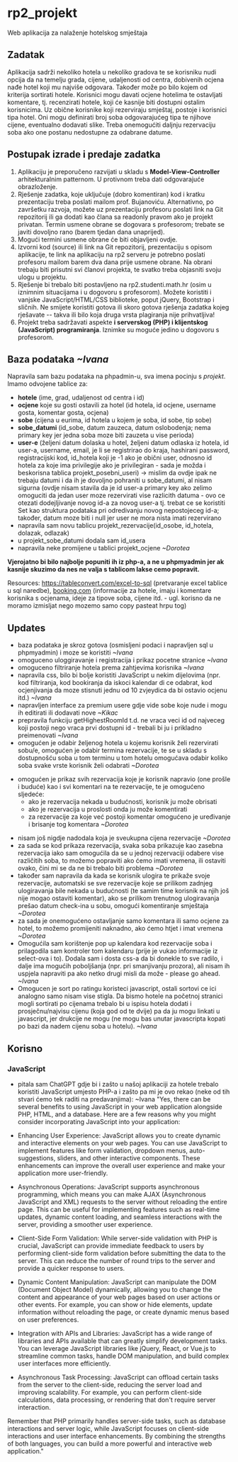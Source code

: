 # rp2_projekt
Web aplikacija za nalaženje hotelskog smještaja

## Zadatak
Aplikacija sadrži nekoliko hotela u nekoliko gradova te se korisniku nudi opcija da na temelju grada, cijene, udaljenosti od centra, dobivenih ocjena nađe hotel koji mu najviše odgovara. Također može po bilo kojem od kriterija sortirati hotele. Korisnici mogu davati ocjene hotelima te ostavljati komentare, tj. recenzirati hotele, koji će kasnije biti dostupni ostalim korisnicima. Uz obične korisnike koji rezerviraju smještaj, postoje i korisnici tipa hotel. Oni mogu definirati broj soba odgovarajućeg tipa te njihove cijene, eventualno dodavati slike. Treba onemogućiti daljnju rezervaciju soba ako one postanu nedostupne za odabrane datume. 

## Postupak izrade i predaje zadatka
1. Aplikaciju je preporučeno razvijati u skladu s __Model-View-Controller__ arhitekturalnim patternom. U protivnom treba dati odgovarajuće obrazloženje.
2. Rješenje zadatka, koje uključuje (dobro komentiran) kod i kratku prezentaciju treba poslati mailom prof. Bujanoviću. Alternativno, po završetku razvoja, možete uz prezentaciju profesoru poslati link na Git repozitorij ili ga dodati kao člana sa readonly pravom ako je projekt privatan. Termin usmene obrane se dogovara s profesorom; trebate se javiti dovoljno rano (barem tjedan dana unaprijed).
3. Mogući termini usmene obrane će biti objavljeni ovdje.
4. Izvorni kod (source) ili link na Git repozitorij, prezentaciju s opisom aplikacije, te link na aplikaciju na rp2 serveru je potrebno poslati profesoru mailom barem dva dana prije usmene obrane. Na obrani trebaju biti prisutni svi članovi projekta, te svatko treba objasniti svoju ulogu u projektu.
5. Rješenje bi trebalo biti postavljeno na rp2.studenti.math.hr (osim u iznimnim situacijama i u dogovoru s profesorom). Možete koristiti i vanjske JavaScript/HTML/CSS biblioteke, poput jQuery, Bootstrap i sličnih. Ne smijete koristiti gotova ili skoro gotova rješenja zadatka kojeg rješavate -- takva ili bilo koja druga vrsta plagiranja nije prihvatljiva!
6. Projekt treba sadržavati aspekte __i serverskog (PHP) i klijentskog (JavaScript) programiranja__. Iznimke su moguće jedino u dogovoru s profesorom.

## Baza podataka _~Ivana_
Napravila sam bazu podataka na phpadmin-u, sva imena pocinju s _projekt_.
Imamo odvojene tablice za:
  - __hotele__ (ime, grad, udaljenost od centra i id)
  - __ocjene__ koje su gosti ostavili za hotel (id hotela, id ocjene, username gosta, komentar gosta, ocjena)
  - __sobe__ (cijena u eurima, id hotela u kojem je soba, id sobe, tip sobe)
  - __sobe_datumi__ (id_sobe, datum zauzeca, datum oslobodenja; nema primary key jer jedna soba moze biti zauzeta u vise perioda)
 -  __user-e__ (željeni datum dolaska u hotel, željeni datum odlaska iz hotela, id user-a, username, email, je li se registrirao do kraja, hashirani password, registracijski kod, id_hotela koji je -1 ako je obični user, odnosno id hotela za koje ima privilegije ako je privilegiran - sada je možda i beskorisna tablica projekt_posebni_useri) -> mislim da ovdje ipak ne trebaju datumi i da ih je dovoljno pohraniti u sobe_datumi, al nisam sigurna (ovdje nisam stavila da je id user-a primary key ako zelimo omoguciti da jedan user moze rezervirati vise razlicith datuma - ovo ce otezati dodejljivanje novog id-a za novog user-a tj. trebat ce se koristiti Set kao struktura podataka pri odredivanju novog nepostojeceg id-a; također, datum moze biti i null jer user ne mora nista imati rezervirano
 -  napravila sam novu tablicu projekt_rezervacije(id_osobe, id_hotela, dolazak, odlazak)
 -  u projekt_sobe_datumi dodala sam id_usera
 -  napravila neke promijene u tablici projekt_ocjene _~Dorotea_

__Vjerojatno bi bilo najbolje popuniti ih iz php-a, a ne u phpmyadmin jer ak kasnije skuzimo da nes ne valja s tablicom lakse cemo popravit.__

Resources: https://tableconvert.com/excel-to-sql (pretvaranje excel tablice u sql naredbe), [booking.com](https://www.booking.com/) (informacije za hotele, imaju i komentare korisnika s ocjenama, ideje za tipove soba, cijene itd. - ugl. korisno da ne moramo izmisljat nego mozemo samo copy pasteat hrpu tog)

## Updates
- baza podataka je skroz gotova (osmisljeni podaci i napravljen sql u phpmyadmin) i moze se koristiti _~Ivana_
- omoguceno uloggiravanje i registracija i prikaz pocetne stranice _~Ivana_
- omoguceno filtriranje hotela prema zahtjevima korisnika _~Ivana_
- napravila css, bilo bi bolje koristiti JavaScript u nekim dijelovima (npr. kod filtriranja, kod bookiranja da iskoci kalendar di ce odabrat, kod ocjenjivanja da moze stisnuti jednu od 10 zvjeydica da bi ostavio ocjenu itd.) _~Ivana_
- napravljen interface za premium usere gdje vide sobe koje nude i mogu ih editirati ili dodavati nove _~Kikac_
- prepravila funkciju getHighestRoomId t.d. ne vraca veci id od najveceg koji postoji nego vraca prvi dostupni id - trebali bi ju i prikladno preimenovati _~Ivana_
- omogućen je odabir željenog hotela u kojemu korisnik želi rezervirati sobu/e, omogućen je odabir termina rezervacije, te se u skladu s dostupnošću soba u tom terminu u tom hotelu omogućava odabir koliko soba svake vrste korisnik želi odabrati _~Dorotea_
* omogućen je prikaz svih rezervacija koje je korisnik napravio (one prošle i buduće) kao i svi komentari na te rezervacije, te je omogućeno sljedeće:
  * ako je rezervacija nekada u budućnosti, korisnik ju može obrisati
  * ako je rezervacija u proslosti onda ju može komentirati
  * za rezervacije za koje već postoji komentar omogućeno je uređivanje i brisanje tog komentara _~Dorotea_
- nisam još nigdje nadodala koja je sveukupna cijena rezervacije _~Dorotea_
- za sada se kod prikaza rezervacija, svaka soba prikazuje kao zasebna rezervacija iako sam omogućila da se u jednoj rezervaciji odabere vise različitih soba, to možemo popraviti ako ćemo imati vremena, ili ostaviti ovako, čini mi se da ne bi trebalo biti problema _~Dorotea_
- također sam napravila da kada se korisnik ulogira te prikaže svoje rezervacije, automatski se sve rezervacije koje se prilikom zadnjeg ulogiravanja bile nekada u budućnosti (te samim time korisnik na njih još nije mogao ostaviti komentar), ako se prilikom trenutnog ulogiravanja prešao datum check-ina u sobu, omogući komentiranje smještaja _~Dorotea_
- za sada je onemogućeno ostavljanje samo komentara ili samo ocjene za hotel, to možemo promijeniti naknadno, ako ćemo htjet i imat vremena _~Dorotea_
- Omogućila sam korištenje pop up kalendara kod rezervacije soba i prilagodila sam kontroler tom kalendaru (prije je vukao informacije iz select-ova i to). Dodala sam i dosta css-a da bi donekle to sve radilo, i dalje ima mogućih poboljšanja (npr. pri smanjivanju prozora), ali nisam ih uspjela napraviti pa ako netko drugi misli da može - please go ahead. _~Ivana_
- Omogucen je sort po ratingu koristeci javascript, ostali sortovi ce ici analogno samo nisam vise stigla. Da bismo hotele na početnoj stranici mogli sortirati po cijenama trebalo bi u ispisu hotela dodati i prosječnu/najvisu cijenu (koja god od te dvije) pa da ju mogu linkati u javascript, jer drukcije ne mogu (ne mogu bas unutar javascripta kopati po bazi da nadem cijenu soba u hotelu). _~Ivana_
## Korisno
### JavaScript
- pitala sam ChatGPT gdje bi i zašto u našoj aplikaciji za hotele trebalo koristiti JavaScript umjesto PHP-a i zašto pa mi je ovo rekao (neke od tih stvari ćemo tek raditi na predavanjima): ~Ivana
"Yes, there can be several benefits to using JavaScript in your web application alongside PHP, HTML, and a database. Here are a few reasons why you might consider incorporating JavaScript into your application:

- Enhancing User Experience: JavaScript allows you to create dynamic and interactive elements on your web pages. You can use JavaScript to implement features like form validation, dropdown menus, auto-suggestions, sliders, and other interactive components. These enhancements can improve the overall user experience and make your application more user-friendly.

- Asynchronous Operations: JavaScript supports asynchronous programming, which means you can make AJAX (Asynchronous JavaScript and XML) requests to the server without reloading the entire page. This can be useful for implementing features such as real-time updates, dynamic content loading, and seamless interactions with the server, providing a smoother user experience.

- Client-Side Form Validation: While server-side validation with PHP is crucial, JavaScript can provide immediate feedback to users by performing client-side form validation before submitting the data to the server. This can reduce the number of round trips to the server and provide a quicker response to users.

- Dynamic Content Manipulation: JavaScript can manipulate the DOM (Document Object Model) dynamically, allowing you to change the content and appearance of your web pages based on user actions or other events. For example, you can show or hide elements, update information without reloading the page, or create dynamic menus based on user preferences.

- Integration with APIs and Libraries: JavaScript has a wide range of libraries and APIs available that can greatly simplify development tasks. You can leverage JavaScript libraries like jQuery, React, or Vue.js to streamline common tasks, handle DOM manipulation, and build complex user interfaces more efficiently.

- Asynchronous Task Processing: JavaScript can offload certain tasks from the server to the client-side, reducing the server load and improving scalability. For example, you can perform client-side calculations, data processing, or rendering that don't require server interaction.

Remember that PHP primarily handles server-side tasks, such as database interactions and server logic, while JavaScript focuses on client-side interactions and user interface enhancements. By combining the strengths of both languages, you can build a more powerful and interactive web application."
